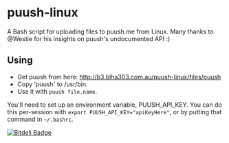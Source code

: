 puush-linux
===========

A Bash script for uploading files to puush.me from Linux. Many thanks to @Westie for his insights on puush's undocumented API :)

Using
-----

* Get puush from here: http://b3.blha303.com.au/puush-linux/files/puush
* Copy 'puush' to /usr/bin.
* Use it with `puush file.name`. 

You'll need to set up an environment variable, PUUSH_API_KEY. You can do this per-session with `export PUUSH_API_KEY="apiKeyHere"`, or by putting that command in `~/.bashrc`.


[![Bitdeli Badge](https://d2weczhvl823v0.cloudfront.net/blha303/puush-linux/trend.png)](https://bitdeli.com/free "Bitdeli Badge")

